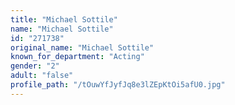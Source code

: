 ```yaml
---
title: "Michael Sottile"
name: "Michael Sottile"
id: "271738"
original_name: "Michael Sottile"
known_for_department: "Acting"
gender: "2"
adult: "false"
profile_path: "/tOuwYfJyfJq8e3lZEpKtOi5afU0.jpg"
---
```

